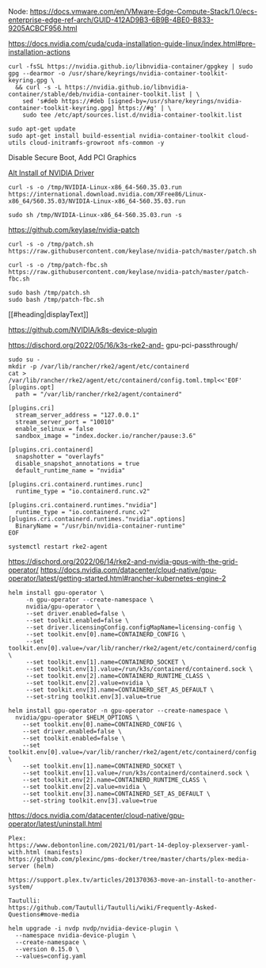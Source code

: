 
Node:
https://docs.vmware.com/en/VMware-Edge-Compute-Stack/1.0/ecs-enterprise-edge-ref-arch/GUID-412AD9B3-6B9B-4BE0-B833-9205ACBCF956.html

https://docs.nvidia.com/cuda/cuda-installation-guide-linux/index.html#pre-installation-actions


```
curl -fsSL https://nvidia.github.io/libnvidia-container/gpgkey | sudo gpg --dearmor -o /usr/share/keyrings/nvidia-container-toolkit-keyring.gpg \
  && curl -s -L https://nvidia.github.io/libnvidia-container/stable/deb/nvidia-container-toolkit.list | \
    sed 's#deb https://#deb [signed-by=/usr/share/keyrings/nvidia-container-toolkit-keyring.gpg] https://#g' | \
    sudo tee /etc/apt/sources.list.d/nvidia-container-toolkit.list
```

```
sudo apt-get update
sudo apt-get install build-essential nvidia-container-toolkit cloud-utils cloud-initramfs-growroot nfs-common -y
```

Disable Secure Boot, Add PCI Graphics

[Alt Install of NVIDIA Driver](../linux/installs/docker.md#Alt%20Install%20of%20NVIDIA%20Driver)

```
curl -s -o /tmp/NVIDIA-Linux-x86_64-560.35.03.run https://international.download.nvidia.com/XFree86/Linux-x86_64/560.35.03/NVIDIA-Linux-x86_64-560.35.03.run

sudo sh /tmp/NVIDIA-Linux-x86_64-560.35.03.run -s
```

https://github.com/keylase/nvidia-patch

```
curl -s -o /tmp/patch.sh https://raw.githubusercontent.com/keylase/nvidia-patch/master/patch.sh

curl -s -o /tmp/patch-fbc.sh https://raw.githubusercontent.com/keylase/nvidia-patch/master/patch-fbc.sh
```

```
sudo bash /tmp/patch.sh
sudo bash /tmp/patch-fbc.sh
```

[[#heading|displayText]]

https://github.com/NVIDIA/k8s-device-plugin

https://dischord.org/2022/05/16/k3s-rke2-and-
gpu-pci-passthrough/


```
sudo su -
mkdir -p /var/lib/rancher/rke2/agent/etc/containerd
cat > /var/lib/rancher/rke2/agent/etc/containerd/config.toml.tmpl<<'EOF'
[plugins.opt]
  path = "/var/lib/rancher/rke2/agent/containerd"

[plugins.cri]
  stream_server_address = "127.0.0.1"
  stream_server_port = "10010"
  enable_selinux = false
  sandbox_image = "index.docker.io/rancher/pause:3.6"

[plugins.cri.containerd]
  snapshotter = "overlayfs"
  disable_snapshot_annotations = true
  default_runtime_name = "nvidia"

[plugins.cri.containerd.runtimes.runc]
  runtime_type = "io.containerd.runc.v2"

[plugins.cri.containerd.runtimes."nvidia"]
  runtime_type = "io.containerd.runc.v2"
[plugins.cri.containerd.runtimes."nvidia".options]
  BinaryName = "/usr/bin/nvidia-container-runtime"
EOF
```

```
systemctl restart rke2-agent
```

https://dischord.org/2022/06/14/rke2-and-nvidia-gpus-with-the-grid-operator/
https://docs.nvidia.com/datacenter/cloud-native/gpu-operator/latest/getting-started.html#rancher-kubernetes-engine-2


```
helm install gpu-operator \
     -n gpu-operator --create-namespace \
     nvidia/gpu-operator \
     --set driver.enabled=false \
     --set toolkit.enabled=false \
     --set driver.licensingConfig.configMapName=licensing-config \
     --set toolkit.env[0].name=CONTAINERD_CONFIG \
     --set toolkit.env[0].value=/var/lib/rancher/rke2/agent/etc/containerd/config.toml \
     --set toolkit.env[1].name=CONTAINERD_SOCKET \
     --set toolkit.env[1].value=/run/k3s/containerd/containerd.sock \
     --set toolkit.env[2].name=CONTAINERD_RUNTIME_CLASS \
     --set toolkit.env[2].value=nvidia \
     --set toolkit.env[3].name=CONTAINERD_SET_AS_DEFAULT \
     --set-string toolkit.env[3].value=true
```

```
helm install gpu-operator -n gpu-operator --create-namespace \
  nvidia/gpu-operator $HELM_OPTIONS \
    --set toolkit.env[0].name=CONTAINERD_CONFIG \
    --set driver.enabled=false \
    --set toolkit.enabled=false \
    --set toolkit.env[0].value=/var/lib/rancher/rke2/agent/etc/containerd/config.toml.tmpl \
    --set toolkit.env[1].name=CONTAINERD_SOCKET \
    --set toolkit.env[1].value=/run/k3s/containerd/containerd.sock \
    --set toolkit.env[2].name=CONTAINERD_RUNTIME_CLASS \
    --set toolkit.env[2].value=nvidia \
    --set toolkit.env[3].name=CONTAINERD_SET_AS_DEFAULT \
    --set-string toolkit.env[3].value=true
```


https://docs.nvidia.com/datacenter/cloud-native/gpu-operator/latest/uninstall.html

```
Plex:
https://www.debontonline.com/2021/01/part-14-deploy-plexserver-yaml-with.html (manifests)
https://github.com/plexinc/pms-docker/tree/master/charts/plex-media-server (helm)

https://support.plex.tv/articles/201370363-move-an-install-to-another-system/

Tautulli:
https://github.com/Tautulli/Tautulli/wiki/Frequently-Asked-Questions#move-media

```


```
helm upgrade -i nvdp nvdp/nvidia-device-plugin \
  --namespace nvidia-device-plugin \
  --create-namespace \
  --version 0.15.0 \
  --values=config.yaml

```